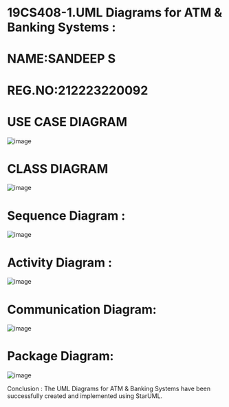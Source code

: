 # 19CS408-1.UML Diagrams for ATM & Banking Systems :

# NAME:SANDEEP S
# REG.NO:212223220092




# USE CASE DIAGRAM

![image](https://github.com/user-attachments/assets/67364a8b-81df-4e5d-b956-2b3b4622e04f)


# CLASS DIAGRAM

![image](https://github.com/user-attachments/assets/9feb93e1-83a9-4361-8845-bf8163f9324f)

# Sequence Diagram :

![image](https://github.com/user-attachments/assets/a679e53a-a3c6-4f0b-93da-d556614466a0)


# Activity Diagram :

![image](https://github.com/user-attachments/assets/e4c3e4d0-643c-44a5-b41a-6997df9bfb8c)

# Communication Diagram:

![image](https://github.com/user-attachments/assets/bc6f026c-35d0-4dc9-bc67-cfc5372bec51)

# Package Diagram:
![image](https://github.com/user-attachments/assets/e2137ed4-c8c4-4e97-9b41-02062a4aebea)


Conclusion :
The UML Diagrams for ATM & Banking Systems have been successfully created and implemented using StarUML.

